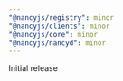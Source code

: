 ```yaml
---
"@nancyjs/registry": minor
"@nancyjs/clients": minor
"@nancyjs/core": minor
"@nancyjs/nancyd": minor
---
```


Initial release
